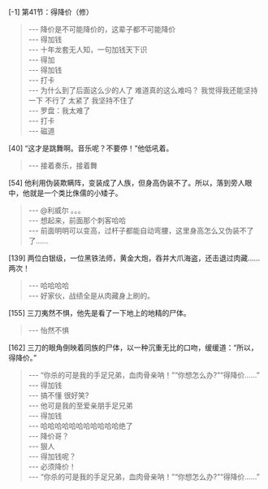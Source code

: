 
[-1] 第41节：得降价（修）
>--- 降价是不可能降价的，这辈子都不可能降价<br>
>--- 得加钱<br>
>--- 十年龙套无人知，一句加钱天下识<br>
>--- 得加<br>
>--- 得加钱<br>
>--- 打卡<br>
>--- 为什么到了后面这么少的人了 难道真的这么难吗？ 我觉得我还能坚持一下 不行了  太紧了 我坚持不住了<br>
>--- 罗盘：我太难了<br>
>--- 打卡<br>
>--- 磁道<br>

[40] “这才是跳舞啊。音乐呢？不要停！”他低吼着。
>--- 接着奏乐，接着舞<br>

[54] 他利用伪装欺瞒阵，变装成了人族，但身高伪装不了。所以，落到旁人眼中，他就是一个类比侏儒的小矮子。
>--- @利威尔 。。。<br>
>--- 想起来，前面那个刺客哈哈<br>
>--- 前面明明可以变高，过杆子都能自动弯腰，这里身高怎么又伪装不了了……<br>

[139] 两位白银级，一位黑铁法师，黄金大炮，吞并大爪海盗，还击退过肉藏……两次！
>--- 哈哈哈哈<br>
>--- 好家伙，战绩全是从肉藏身上刷的。<br>

[155] 三刀夷然不惧，他先是看了一下地上的地精的尸体。
>--- 怡然不惧<br>

[162] 三刀的眼角倒映着同族的尸体，以一种沉重无比的口吻，缓缓道：“所以，得降价。”
>--- “你杀的可是我的手足兄弟，血肉骨亲呐！”“你想怎么办?”“得降价……”<br>
>--- 得加钱<br>
>--- 搞不懂
很好笑?<br>
>--- 他可是我的至爱亲朋手足兄弟<br>
>--- 得加钱<br>
>--- 哈哈哈哈哈哈哈哈哈哈哈绝了<br>
>--- 降价哥？<br>
>--- 狠人<br>
>--- 得加钱呢？<br>
>--- 必须降价！<br>
>--- “你杀的可是我的手足兄弟，血肉骨亲呐！”“你想怎么办?”“得降价……”<br>
